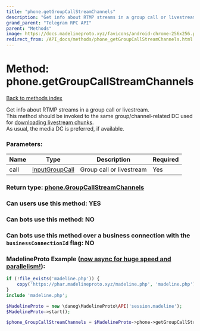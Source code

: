 ```yaml
---
title: "phone.getGroupCallStreamChannels"
description: "Get info about RTMP streams in a group call or livestream.  "
grand_parent: "Telegram RPC API"
parent: "Methods"
image: https://docs.madelineproto.xyz/favicons/android-chrome-256x256.png
redirect_from: /API_docs/methods/phone_getGroupCallStreamChannels.html
---
```

# Method: phone.getGroupCallStreamChannels
[Back to methods index](index.html)



Get info about RTMP streams in a group call or livestream.  
This method should be invoked to the same group/channel-related DC used for [downloading livestream chunks](https://core.telegram.org/api/files#downloading-files).  
As usual, the media DC is preferred, if available.

### Parameters:

| Name     |    Type       | Description | Required |
|----------|---------------|-------------|----------|
|call|[InputGroupCall](/API_docs/types/InputGroupCall.html) | Group call or livestream | Yes|


### Return type: [phone.GroupCallStreamChannels](/API_docs/types/phone.GroupCallStreamChannels.html)

### Can users use this method: **YES**


### Can bots use this method: **NO**


### Can bots use this method over a business connection with the `businessConnectionId` flag: **NO**


### MadelineProto Example ([now async for huge speed and parallelism!](https://docs.madelineproto.xyz/docs/ASYNC.html)):


```php
if (!file_exists('madeline.php')) {
    copy('https://phar.madelineproto.xyz/madeline.php', 'madeline.php');
}
include 'madeline.php';

$MadelineProto = new \danog\MadelineProto\API('session.madeline');
$MadelineProto->start();

$phone_GroupCallStreamChannels = $MadelineProto->phone->getGroupCallStreamChannels(call: $InputGroupCall, );
```


